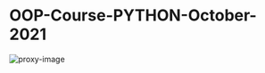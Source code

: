 # OOP-Course-PYTHON-October-2021
![proxy-image](https://user-images.githubusercontent.com/51271834/123871597-81919900-d93c-11eb-8c5c-b27d5ee84812.png)
